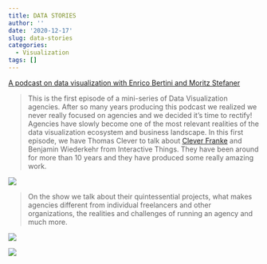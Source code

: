 ```yaml
---
title: DATA STORIES
author: ''
date: '2020-12-17'
slug: data-stories
categories:
  - Visualization
tags: []
---
```

[A podcast on data visualization with Enrico Bertini and Moritz Stefaner](https://datastori.es/archive/)

>This is the first episode of a mini-series of Data Visualization agencies. After so many years producing this podcast we realized we never really focused on agencies and we decided it’s time to rectify! Agencies have slowly become one of the most relevant realities of the data visualization ecosystem and business landscape. In this first episode, we have Thomas Clever to talk about [Clever Franke](https://www.cleverfranke.com) and Benjamin Wiederkehr from Interactive Things. They have been around for more than 10 years and they have produced some really amazing work.  

![](/post/2020-12-17-data-stories/index_files/CLEVERFRANKE1.png)

>On the show we talk about their quintessential projects, what makes agencies different from individual freelancers and other organizations, the realities and challenges of running an agency and much more.  

![](/post/2020-12-17-data-stories/index_files/CLEVERFRANKE2.png)  

![](/post/2020-12-17-data-stories/index_files/CLEVERFRANKE3.png)